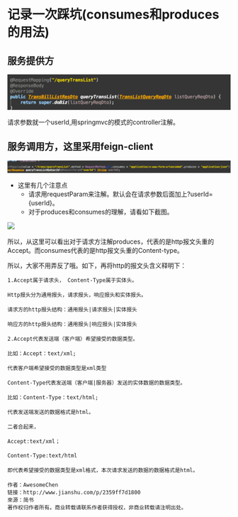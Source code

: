 # 记录一次踩坑(consumes和produces的用法)
## 服务提供方
![](../images/produces.png)
 
请求参数就一个userId,用springmvc的模式的controller注解。

## 服务调用方，这里采用feign-client
![](../images/consumes.png)

* 这里有几个注意点
    - 请求用requestParam来注解。默认会在请求参数后面加上?userId={userId}。
    - 对于produces和consumes的理解，请看如下截图。

![](../images/consumes1.png)

所以，从这里可以看出对于请求方注解produces，代表的是http报文头重的Accept。而consumes代表的是http报文头重的Content-type。

所以，大家不用弄反了哦。如下，再将http的报文头含义释明下：

```
1.Accept属于请求头， Content-Type属于实体头。

Http报头分为通用报头，请求报头，响应报头和实体报头。

请求方的http报头结构：通用报头|请求报头|实体报头

响应方的http报头结构：通用报头|响应报头|实体报头

2.Accept代表发送端（客户端）希望接受的数据类型。

比如：Accept：text/xml;

代表客户端希望接受的数据类型是xml类型

Content-Type代表发送端（客户端|服务器）发送的实体数据的数据类型。

比如：Content-Type：text/html;

代表发送端发送的数据格式是html。

二者合起来，

Accept:text/xml；

Content-Type:text/html

即代表希望接受的数据类型是xml格式，本次请求发送的数据的数据格式是html。

作者：AwesomeChen
链接：http://www.jianshu.com/p/2359ff7d1800
來源：简书
著作权归作者所有。商业转载请联系作者获得授权，非商业转载请注明出处。
```